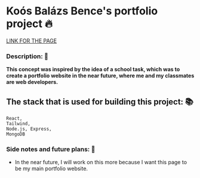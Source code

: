 # Koós Balázs Bence's portfolio project 🔥

[LINK FOR THE PAGE](https://koosbalazsbence.github.io/koosbalazsbence-portfolio-project/)

### Description: 🧾

**This concept was inspired by the idea of a school task, which was to create a portfolio website in the near future, where me and my classmates are web developers.**

## The stack that is used for building this project: 📚
    React, 
    Tailwind, 
    Node.js, Express, 
    MongoDB

### Side notes and future plans: 🧾
- In the near future, I will work on this more because I want this page to be my main portfolio website.
